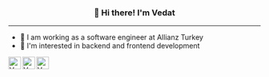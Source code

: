 
<h3 align="center">👋 Hi there! I'm Vedat</h3>

----

- 🔭 I am working as a software engineer at Allianz Turkey
- 🌱 I'm interested in backend and frontend development

[<img align="left" alt="Vedat's LinkedIn" width="25px" src="https://simpleicons.vercel.app/linkedin/0072b1"/>](https://linkedin.com/in/vedatbilaloglu) 
[<img align="left" alt="Vedat's Medium" width="25px" src="https://simpleicons.vercel.app/medium/000"/>](https://vedatbilaloglu.medium.com) [<img align="left" alt="Vedat's Youtube" width="25px" src="https://simpleicons.vercel.app/youtube/FF0000" />](https://www.youtube.com/channel/UCxClg7VRuQBDNoVJ_l9PUWQ/featured)
